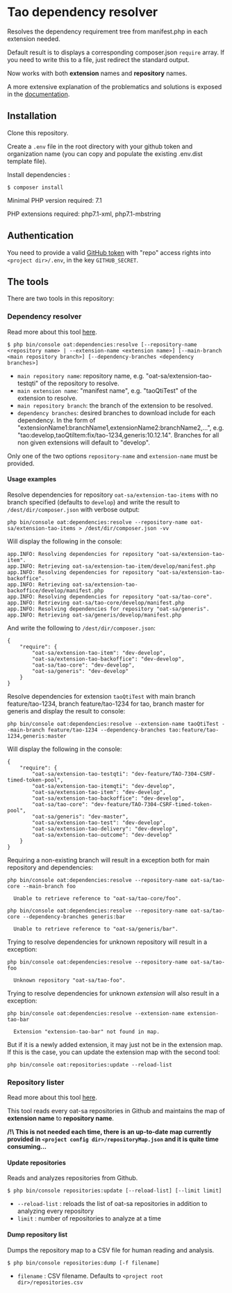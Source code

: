 # Tao dependency resolver

Resolves the dependency requirement tree from manifest.php in each extension needed.

Default result is to displays a corresponding composer.json `require` array.
If you need to write this to a file, just redirect the standard output.

Now works with both **extension** names and **repository** names.

A more extensive explanation of the problematics and solutions is exposed in the [documentation](doc/dependency-resolver.md).

## Installation

Clone this repository.

Create a `.env` file in the root directory with your github token and organization name (you can copy and populate the existing .env.dist template file).

Install dependencies :

```
$ composer install
```

Minimal PHP version required: 7.1

PHP extensions required: php7.1-xml, php7.1-mbstring

## Authentication

You need to provide a valid [GitHub token](https://github.com/settings/tokens) with "repo" access rights into `<project dir>/.env`, in the key `GITHUB_SECRET`.

## The tools

There are two tools in this repository:

### Dependency resolver

Read more about this tool [here](doc/dependency-resolver.md).

```
$ php bin/console oat:dependencies:resolve [--repository-name <repository name> | --extension-name <extension name>] [--main-branch <main repository branch>] [--dependency-branches <dependency branches>]
```

- `main repository name`: repository name, e.g. "oat-sa/extension-tao-testqti" of the repository to resolve.
- `main extension name`: "manifest name", e.g. "taoQtiTest" of the extension to resolve.
- `main repository branch`: the branch of the extension to be resolved.
- `dependency branches`: desired branches to download include for each dependency. In the form of "extensionName1:branchName1,extensionName2:branchName2,...", e.g. "tao:develop,taoQtiItem:fix/tao-1234,generis:10.12.14". Branches for all non given extensions will default to "develop".

Only one of the two options `repository-name` and `extension-name` must be provided.

#### Usage examples

Resolve dependencies for repository `oat-sa/extension-tao-items` with no branch specified (defaults to `develop`) and write the result to `/dest/dir/composer.json` with verbose output:

```
php bin/console oat:dependencies:resolve --repository-name oat-sa/extension-tao-items > /dest/dir/composer.json -vv
```

Will display the following in the console:

```
app.INFO: Resolving dependencies for repository "oat-sa/extension-tao-item".
app.INFO: Retrieving oat-sa/extension-tao-item/develop/manifest.php
app.INFO: Resolving dependencies for repository "oat-sa/extension-tao-backoffice".
app.INFO: Retrieving oat-sa/extension-tao-backoffice/develop/manifest.php
app.INFO: Resolving dependencies for repository "oat-sa/tao-core".
app.INFO: Retrieving oat-sa/tao-core/develop/manifest.php
app.INFO: Resolving dependencies for repository "oat-sa/generis".
app.INFO: Retrieving oat-sa/generis/develop/manifest.php
```

And write the following to `/dest/dir/composer.json`:

```
{
    "require": {
        "oat-sa/extension-tao-item": "dev-develop",
        "oat-sa/extension-tao-backoffice": "dev-develop",
        "oat-sa/tao-core": "dev-develop",
        "oat-sa/generis": "dev-develop"
    }
}
```

Resolve dependencies for extension `taoQtiTest` with main branch feature/tao-1234, branch feature/tao-1234 for tao, branch master for generis and display the result to console:

```
php bin/console oat:dependencies:resolve --extension-name taoQtiTest --main-branch feature/tao-1234 --dependency-branches tao:feature/tao-1234,generis:master
```

Will display the following in the console:

```
{
    "require": {
        "oat-sa/extension-tao-testqti": "dev-feature/TAO-7304-CSRF-timed-token-pool",
        "oat-sa/extension-tao-itemqti": "dev-develop",
        "oat-sa/extension-tao-item": "dev-develop",
        "oat-sa/extension-tao-backoffice": "dev-develop",
        "oat-sa/tao-core": "dev-feature/TAO-7304-CSRF-timed-token-pool",
        "oat-sa/generis": "dev-master",
        "oat-sa/extension-tao-test": "dev-develop",
        "oat-sa/extension-tao-delivery": "dev-develop",
        "oat-sa/extension-tao-outcome": "dev-develop"
    }
}
```

Requiring a non-existing branch will result in a exception both for main repository and dependencies:

```
php bin/console oat:dependencies:resolve --repository-name oat-sa/tao-core --main-branch foo
                                                          
  Unable to retrieve reference to "oat-sa/tao-core/foo".
```

```
php bin/console oat:dependencies:resolve --repository-name oat-sa/tao-core --dependency-branches generis:bar

  Unable to retrieve reference to "oat-sa/generis/bar".
```

Trying to resolve dependencies for unknown repository will result in a exception:

```
php bin/console oat:dependencies:resolve --repository-name oat-sa/tao-foo

  Unknown repository "oat-sa/tao-foo".  
```

Trying to resolve dependencies for unknown *extension* will also result in a exception:

```
php bin/console oat:dependencies:resolve --extension-name extension-tao-bar

  Extension "extension-tao-bar" not found in map.  
```

But if it is a newly added extension, it may just not be in the extension map. If this is the case, you can update the extension map with the second tool:

```
php bin/console oat:repositories:update --reload-list
```

### Repository lister

Read more about this tool [here](doc/repository-updater.md).

This tool reads every oat-sa repositories in Github and maintains the map of **extension name** to **repository name**.

**/!\ This is not needed each time, there is an up-to-date map currently provided in `<project config dir>/repositoryMap.json` and it is quite time consuming...**

#### Update repositories

Reads and analyzes repositories from Github.

```
$ php bin/console repositories:update [--reload-list] [--limit limit]
```

- `--reload-list` : reloads the list of oat-sa repositories in addition to analyzing every repository
- `limit` : number of repositories to analyze at a time

#### Dump repository list

Dumps the repository map to a CSV file for human reading and analysis.

```
$ php bin/console repositories:dump [-f filename]
```

- `filename` : CSV filename. Defaults to `<project root dir>/repositories.csv`
